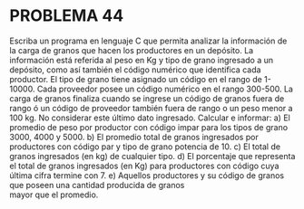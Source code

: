# PROBLEMA 44

Escriba un programa en lenguaje C que permita analizar la información de la carga de granos 
que hacen los productores en un depósito. La información está referida al peso en Kg y tipo de 
grano ingresado a un depósito, como así también el código numérico que identifica cada 
productor. El tipo de grano tiene asignado un código en el rango de 1-10000. Cada proveedor 
posee un código numérico en el rango 300-500. La carga de granos finaliza cuando se ingrese 
un código de granos fuera de rango ó un código de proveedor también fuera de rango o un peso 
menor a 100 kg. No considerar este último dato ingresado. Calcular e informar: 
a) El promedio de peso por productor con código impar para los tipos de grano 3000, 4000 y 
5000.
b) El promedio total de granos ingresados por productores con código par y tipo de grano 
potencia de 10. 
c) El total de granos ingresados (en kg) de cualquier tipo. 
d) El porcentaje que representa el total de granos ingresados (en Kg) para productores con 
código cuya última cifra termine con 7. 
e) Aquellos productores y su código de granos que poseen una cantidad producida de granos   
mayor que el promedio.